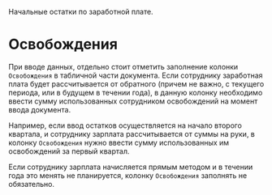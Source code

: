 ﻿Начальные остатки по заработной плате.

# Освобождения

При вводе данных, отдельно стоит отметить заполнение колонки `Освобождения` в табличной части документа. Если сотруднику заработная плата будет рассчитывается от обратного (причем не важно, с текущего периода, или в будущем в течении года), в данную колонку необходимо ввести сумму использованных сотрудником освобождений на момент ввода документа.

Например, если ввод остатков осуществляется на начало второго квартала, и сотруднику зарплата рассчитывается от суммы на руки, в колонку `Освобождения` нужно ввести сумму использованных им освобождений за первый квартал.

Если сотруднику зарплата начисляется прямым методом и в течении года это менять не планируется, колонку `Освобождения` заполнять не обязательно.